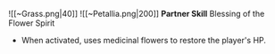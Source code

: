 
![[~Grass.png|40]]
![[~Petallia.png|200]]
**Partner Skill**
Blessing of the Flower Spirit
- When activated, uses medicinal flowers to restore the player's HP.